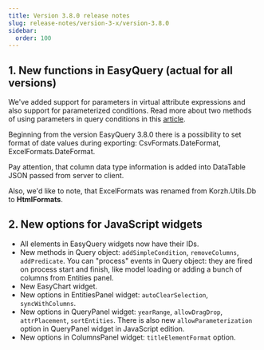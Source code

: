 ```yaml
---
title: Version 3.8.0 release notes
slug: release-notes/version-3-x/version-3.8.0
sidebar:
  order: 100
---
```


## 1. New functions in EasyQuery (actual for all versions)

We've added support for parameters in virtual attribute expressions and also support for parameterized conditions. Read more about two methods of using parameters in query conditions in this [article](//////////////how-to/parameters-in-query-conditions).

Beginning from the version EasyQuery 3.8.0 there is a possibility to set format of date values during exporting: CsvFormats.DateFormat, ExcelFormats.DateFormat.

Pay attention, that column data type information is added into DataTable JSON passed from server to client.

Also, we'd like to note, that ExcelFormats was renamed from Korzh.Utils.Db to **HtmlFormats**.

## 2. New options for JavaScript widgets

* All elements in EasyQuery widgets now have their IDs.
* New methods in Query object: `addSimpleCondition`, `removeColumns`, `addPredicate`. You can "process" events in Query object: they are fired on process start and finish, like model loading or adding a bunch of columns from Entities panel.
* New EasyChart widget.
* New options in EntitiesPanel widget: `autoClearSelection`, `syncWithColumns`.
* New options in QueryPanel widget: `yearRange`, `allowDragDrop`, `attrPlacement`, `sortEntities`. There is also new `allowParameterization` option in QueryPanel widget in JavaScript edition.
* New options in ColumnsPanel widget: `titleElementFormat` option.
